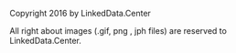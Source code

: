 Copyright 2016 by LinkedData.Center

All right about images (.gif, png , jph files) are  reserved to LinkedData.Center.
